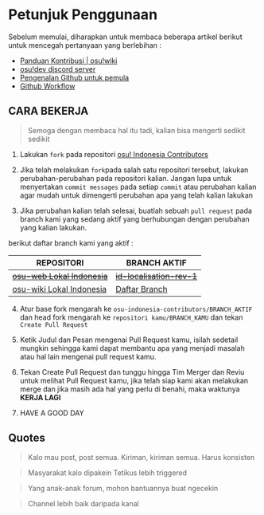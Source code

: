 
# Petunjuk Penggunaan

Sebelum memulai, diharapkan untuk membaca beberapa artikel berikut untuk mencegah pertanyaan yang berlebihan :

- [Panduan Kontribusi | osu!wiki](https://osu.ppy.sh/help/wiki/osu!_wiki_Contribution_Guide)
- [osu!dev discord server](https://discord.gg/ppy)
- [Pengenalan Github untuk pemula](https://www.candra.web.id/pengenalan-github-untuk-pemula/)
- [Github Workflow](https://www.petanikode.com/github-workflow/)


## CARA BEKERJA
> Semoga dengan membaca hal itu tadi, kalian bisa mengerti sedikit sedikit

1. Lakukan `fork` pada repositori [osu! Indonesia Contributors](https://github.com/osu-Indonesia-Contributors)

2. Jika telah melakukan `fork`pada salah satu repositori tersebut, lakukan perubahan-perubahan pada repositori kalian. Jangan lupa untuk menyertakan `commit messages` pada setiap `commit` atau perubahan kalian agar mudah untuk dimengerti perubahan apa yang telah kalian lakukan

3. Jika perubahan kalian telah selesai, buatlah sebuah `pull request` pada branch kami yang sedang aktif yang berhubungan dengan perubahan yang kalian lakukan.

berikut daftar branch kami yang aktif :

REPOSITORI | BRANCH AKTIF
-------|----------
[~~osu-web Lokal Indonesia~~](https://github.com/osu-Indonesia-Contributors/osu-web) | [~~id-localisation-rev-1~~](https://github.com/osu-Indonesia-Contributors/osu-web/tree/id-localisation-rev-1)
[osu-wiki Lokal Indonesia](https://github.com/osu-Indonesia-Contributors/osu-wiki) | [Daftar Branch](https://github.com/osu-Indonesia-Contributors/osu-wiki/branches)

4. Atur base fork mengarah ke `osu-indonesia-contributors/BRANCH_AKTIF` dan head fork mengarah ke `repositori kamu/BRANCH_KAMU` dan tekan `Create Pull Request`

5. Ketik Judul dan Pesan mengenai Pull Request kamu, isilah sedetail mungkin sehingga kami dapat membantu apa yang menjadi masalah atau hal lain mengenai pull request kamu.

6. Tekan Create Pull Request dan tunggu hingga Tim Merger dan Reviu untuk melihat Pull Request kamu, jika telah siap kami akan melakukan merge dan jika masih ada hal yang perlu di benahi, maka waktunya **KERJA LAGI**

7. HAVE A GOOD DAY

## Quotes

> Kalo mau post, post semua. Kiriman, kiriman semua. Harus konsisten

> Masyarakat kalo dipakein Tetikus lebih triggered

> Yang anak-anak forum, mohon bantuannya buat ngecekin 

> Channel lebih baik daripada kanal
